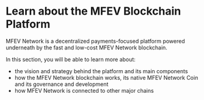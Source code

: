 # Learn about the MFEV Blockchain Platform

MFEV Network  is a decentralized payments-focused platform powered underneath by the fast and low-cost MFEV Network blockchain.

In this section, you will be able to learn more about:

* the vision and strategy behind the platform and its main components
* how the MFEV Network  blockchain works, its native MFEV Network Coin and its governance and development
* how MFEV Network  is connected to other major chains
